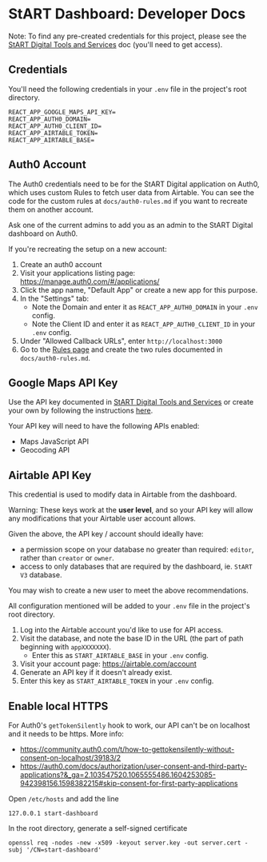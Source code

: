 # StART Dashboard: Developer Docs

Note: To find any pre-created credentials for this project, please see the [StART Digital Tools and Services](https://docs.google.com/document/d/1UTIEjy1KRCjGA6yQ7SQBBm5yi-QKoFJyaIfMVR7XzhI/edit?usp=sharing) doc (you'll need to get access).

## Credentials

You'll need the following credentials in your `.env` file in the project's root directory.

```
REACT_APP_GOOGLE_MAPS_API_KEY=
REACT_APP_AUTH0_DOMAIN=
REACT_APP_AUTH0_CLIENT_ID=
REACT_APP_AIRTABLE_TOKEN=
REACT_APP_AIRTABLE_BASE=
```

## Auth0 Account

The Auth0 credentials need to be for the StART Digital application on Auth0, which uses custom Rules to fetch user data from Airtable. You can see the code for the custom rules at `docs/auth0-rules.md` if you want to recreate them on another account.

Ask one of the current admins to add you as an admin to the StART Digital dashboard on Auth0.

If you're recreating the setup on a new account:

1. Create an auth0 account
2. Visit your applications listing page: https://manage.auth0.com/#/applications/
3. Click the app name, "Default App" or create a new app for this purpose.
4. In the "Settings" tab:
    - Note the Domain and enter it as `REACT_APP_AUTH0_DOMAIN` in your `.env` config.
    - Note the Client ID and enter it as `REACT_APP_AUTH0_CLIENT_ID` in your `.env` config.
5. Under "Allowed Callback URLs", enter `http://localhost:3000`
6. Go to the [Rules page](https://manage.auth0.com/dashboard/us/start-dashboard/rules) and create the two rules documented in `docs/auth0-rules.md`.

## Google Maps API Key

Use the API key documented in [StART Digital Tools and Services](https://docs.google.com/document/d/1UTIEjy1KRCjGA6yQ7SQBBm5yi-QKoFJyaIfMVR7XzhI/edit?usp=sharing) or create your own by following the instructions [here](https://developers.google.com/maps/documentation/javascript/get-api-key).

Your API key will need to have the following APIs enabled:
- Maps JavaScript API
- Geocoding API

## Airtable API Key

This credential is used to modify data in Airtable from the dashboard.

Warning: These keys work at the **user level**, and so your API key will allow
any modifications that your Airtable user account allows.

Given the above, the API key / account should ideally have:
- a permission scope on your database no greater than required: `editor`, rather than `creator` or `owner`.
- access to only databases that are required by the dashboard, ie. `StART V3` database.

You may wish to create a new user to meet the above recommendations.

All configuration mentioned will be added to your `.env` file in the project's root directory.

1. Log into the Airtable account you'd like to use for API access.
2. Visit the database, and note the base ID in the URL (the part of path beginning with `appXXXXXXX`).
    - Enter this as `START_AIRTABLE_BASE` in your `.env` config.
3. Visit your account page: https://airtable.com/account
4. Generate an API key if it doesn't already exist.
5. Enter this key as `START_AIRTABLE_TOKEN` in your `.env` config.


## Enable local HTTPS

For Auth0's `getTokenSilently` hook to work, our API can't be on localhost and it needs to be https.
More info:
- https://community.auth0.com/t/how-to-gettokensilently-without-consent-on-localhost/39183/2
- https://auth0.com/docs/authorization/user-consent-and-third-party-applications?&_ga=2.103547520.1065555486.1604253085-942398156.1598382215#skip-consent-for-first-party-applications

Open `/etc/hosts` and add the line
```
127.0.0.1 start-dashboard
```

In the root directory, generate a self-signed certificate
```
openssl req -nodes -new -x509 -keyout server.key -out server.cert -subj '/CN=start-dashboard'
```


